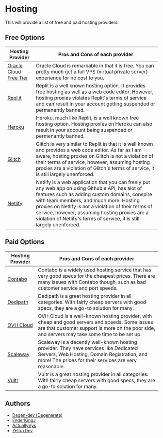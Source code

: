 # Hosting
This will provide a list of free and paid hosting providers. 

## Free Options
| Hosting Provider | Pros and Cons of each provider |
| ---------------- | ------------------------------ |
| [Oracle Cloud Free Tier](https://www.oracle.com/cloud/free) | Oracle Cloud is remarkable in that it is free. You can pretty much get a full VPS (virtual private server) experience for no cost to you. |
| [Repl.it](https://repl.it) | Replit is a well known hosting option. It provides free hosting as well as a web code editor. However, hosting proxies violates Replit's terms of service and can result in your account getting suspended or permanently banned. |
| [Heroku](https://heroku.com) | Heroku, much like Replit, is a well known free hosting option. Hosting proxies on Heroku can also result in your account being suspended or permenantly banned. |
| [Glitch](https://glitch.com) | Glitch is very similar to Replit in that it is well known and provides a web code editor. As far as I am aware, hosting proxies on Glitch is not a violation of their terms of service, however, assuming hosting proxies are a violation of Glitch's terms of service, it is still largely unenforced. |
| [Netlify](https://netlify.com) | Netlify is a web application that you can freely put any web app on using Github's API, has alot of features such as adding custom domains, conspire with team members, and much more. Hosting proxies on Netlify is not a violation of their terms of service, however, assuming hosting proxies are a  violation of Netlify's terms of service, it is still largely unenforced. |

## Paid Options
| Hosting Provider | Pros and Cons of each provider |
| ---------------- | ------------------------------ |
| [Contabo](https://contabo.com) | Contabo is a widely used hosting service that has very good specs for the cheapest prices. There are many issues with Contabo though, such as bad customer service and port speeds. |
| [Dedipath](https://dedipath.com) | Dedipath is a great hosting provider in all categories. With fairly cheap servers with good specs, they are a go-to solution for many. |
| [OVH Cloud](https://ovhcloud.com) | OVH Cloud is a well-known hosting provider, with cheap and good servers and speeds. Some issues are that customer support is more on the poor side, and servers may take some time to be set up. |
| [Scaleway](https://scaleway.com) | Scaleway is a decently well-known hosting provider. They have services like Dedicated Servers, Web Hosting, Domain Registration, and more! The prices for their services are very reasonable. |
| [Vultr](https://www.vultr.com/) | Vultr is a great hosting provider in all categories. With fairly cheap servers with good specs, they are a go-to solution for many. |

## Authors
- [Degen-dev (Degenerate)](https://github.com/Degen-dev)
- [EnderKingJ](https://github.com/EnderKingj)
- [ActuallyVys](https://github.com/ActuallyVys)
- [ZeltuxDev](htts://github.com/ZeltuxDev)
